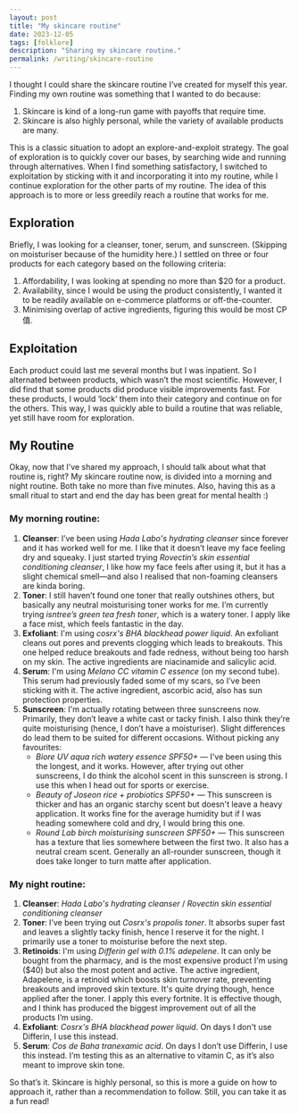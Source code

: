 ```yaml
---
layout: post
title: "My skincare routine"
date: 2023-12-05
tags: [folklore]
description: "Sharing my skincare routine."
permalink: /writing/skincare-routine
---
```


I thought I could share the skincare routine I’ve created for myself this year. Finding my own routine was something that I wanted to do because:

1. Skincare is kind of a long-run game with payoffs that require time.
2. Skincare is also highly personal, while the variety of available products are many.

This is a classic situation to adopt an explore-and-exploit strategy. The goal of exploration is to quickly cover our bases, by searching wide and running through alternatives. When I find something satisfactory, I switched to exploitation by sticking with it and incorporating it into my routine, while I continue exploration for the other parts of my routine. The idea of this approach is to more or less greedily reach a routine that works for me.

## Exploration

Briefly, I was looking for a cleanser, toner, serum, and sunscreen. (Skipping on moisturiser because of the humidity here.) I settled on three or four products for each category based on the following criteria:

1. Affordability, I was looking at spending no more than $20 for a product.
2. Availability, since I would be using the product consistently, I wanted it to be readily available on e-commerce platforms or off-the-counter.
3. Minimising overlap of active ingredients, figuring this would be most CP值.

## Exploitation

Each product could last me several months but I was inpatient. So I alternated between products, which wasn’t the most scientific. However, I did find that some products did produce visible improvements fast. For these products, I would ‘lock’ them into their category and continue on for the others. This way, I was quickly able to build a routine that was reliable, yet still have room for exploration.

## My Routine

Okay, now that I’ve shared my approach, I should talk about what that routine is, right? My skincare routine now, is divided into a morning and night routine. Both take no more than five minutes. Also, having this as a small ritual to start and end the day has been great for mental health :)

### My morning routine:

1. **Cleanser**: I’ve been using *Hada Labo's hydrating cleanser* since forever and it has worked well for me. I like that it doesn’t leave my face feeling dry and squeaky. I just started trying *Rovectin’s skin essential conditioning cleanser*, I like how my face feels after using it, but it has a slight chemical smell—and also I realised that non-foaming cleansers are kinda boring.
2. **Toner**: I still haven’t found one toner that really outshines others, but basically any neutral moisturising toner works for me. I’m currently trying *isntree’s green tea fresh toner*, which is a watery toner. I apply like a face mist, which feels fantastic in the day.
3. **Exfoliant**: I'm using *cosrx's BHA blackhead power liquid*. An exfoliant cleans out pores and prevents clogging which leads to breakouts. This one helped reduce breakouts and fade redness, without being too harsh on my skin. The active ingredients are niacinamide and salicylic acid.
4. **Serum**: I'm using *Melano CC vitamin C essence* (on my second tube). This serum had previously faded some of my scars, so I’ve been sticking with it. The active ingredient, ascorbic acid, also has sun protection properties.
5. **Sunscreen**: I'm actually rotating between three sunscreens now. Primarily, they don’t leave a white cast or tacky finish. I also think they’re quite moisturising (hence, I don’t have a moisturiser). Slight differences do lead them to be suited for different occasions. Without picking any favourites:
    - *Biore UV aqua rich watery essence SPF50+* — I've been using this the longest, and it works. However, after trying out other sunscreens, I do think the alcohol scent in this sunscreen is strong. I use this when I head out for sports or exercise.
    - *Beauty of Joseon rice + probiotics SPF50+* — This sunscreen is thicker and has an organic starchy scent but doesn't leave a heavy application. It works fine for the average humidity but if I was heading somewhere cold and dry, I would bring this one.
    - *Round Lab birch moisturising sunscreen SPF50+* — This sunscreen has a texture that lies somewhere between the first two. It also has a neutral cream scent. Generally an all-rounder sunscreen, though it does take longer to turn matte after application.

### My night routine:

1. **Cleanser**: *Hada Labo's hydrating cleanser* / *Rovectin skin essential conditioning cleanser*
2. **Toner**: I’ve been trying out *Cosrx's propolis toner*. It absorbs super fast and leaves a slightly tacky finish, hence I reserve it for the night. I primarily use a toner to moisturise before the next step.
3. **Retinoids**: I'm using *Differin gel with 0.1% adepelene*. It can only be bought from the pharmacy, and is the most expensive product I'm using ($40) but also the most potent and active. The active ingredient, Adapelene, is a retinoid which boosts skin turnover rate, preventing breakouts and improved skin texture. It's quite drying though, hence applied after the toner. I apply this every fortnite. It is effective though, and I think has produced the biggest improvement out of all the products I’m using.
4. **Exfoliant**: *Cosrx's BHA blackhead power liquid*. On days I don't use Differin, I use this instead.
5. **Serum**: *Cos de Baha tranexamic acid*. On days I don’t use Differin, I use this instead. I’m testing this as an alternative to vitamin C, as it’s also meant to improve skin tone.

So that’s it. Skincare is highly personal, so this is more a guide on how to approach it, rather than a recommendation to follow. Still, you can take it as a fun read!
